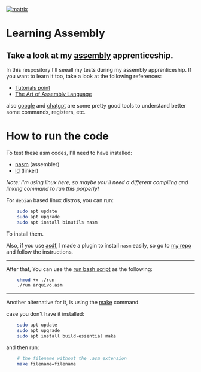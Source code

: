 [![matrix](/assets/matrix.jpg)](https://unsplash.com/photos/FXFz-sW0uwo?utm_source=unsplash&utm_medium=referral&utm_content=creditShareLink)

# Learning Assembly

## Take a look at my [assembly](https://pt.wikipedia.org/wiki/Linguagem_assembly) apprenticeship.

In this respository I'll seeall my tests during my assembly apprenticeship. 
If you want to learn it too, take a look at the following references:

- [Tutorials point](https://www.tutorialspoint.com/assembly_programming/) 
- [The Art of Assembly Language](https://www.ic.unicamp.br/~pannain/mc404/aulas/pdfs/Art%20Of%20Intel%20x86%20Assembly.pdf)

also [google](google.com) and [chatgpt](https://chat.openai.com/) are some pretty good tools to understand better some commands, registers, etc. 

# How to run the code

To test these asm codes, I'll need to have installed:  

* [nasm](https://www.nasm.us/) (assembler)
* [ld](https://manpages.ubuntu.com/manpages/trusty/man1/ld.1.html) (linker)

*Note: I'm using linux here, so maybe you'll need a different compiling and linking command to run this porperly!*

For `debian` based linux distros, you can run: 

```bash
    sudo apt update
    sudo apt upgrade
    sudo apt install binutils nasm
```

To install them.

Also, if you use [asdf](https://asdf-vm.com/), I made a plugin to install `nasm` easily, so go to [my repo](https://github.com/Dpbm/asdf-nasm) and follow the instructions. 

---

After that, You can use the [run bash script](./run) as the following:

```bash
    chmod +x ./run
    ./run arquivo.asm
```

---

Another alternative for it, is using the [make](https://www.gnu.org/software/make/) command.

case you don't have it installed:
```bash
    sudo apt update
    sudo apt upgrade
    sudo apt install build-essential make 
```

and then run:

```bash
    # the filename without the .asm extension
    make filename=filename
```
